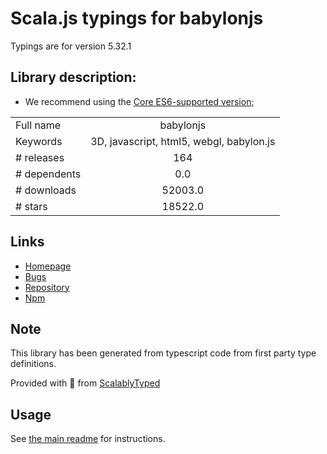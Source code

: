 
# Scala.js typings for babylonjs

Typings are for version 5.32.1

## Library description:
* We recommend using the [Core ES6-supported version](https://www.npmjs.com/package/@babylonjs/core);

|                    |                 |
| ------------------ | :-------------: |
| Full name          | babylonjs |
| Keywords           | 3D, javascript, html5, webgl, babylon.js |
| # releases         | 164 |
| # dependents       | 0.0 |
| # downloads        | 52003.0 |
| # stars            | 18522.0 |

## Links
- [Homepage](https://www.babylonjs.com)
- [Bugs](https://github.com/BabylonJS/Babylon.js/issues)
- [Repository](https://github.com/BabylonJS/Babylon.js)
- [Npm](https://www.npmjs.com/package/babylonjs)
    


## Note
This library has been generated from typescript code from first party type definitions.

Provided with :purple_heart: from [ScalablyTyped](https://github.com/oyvindberg/ScalablyTyped)

## Usage
See [the main readme](../../readme.md) for instructions.


